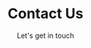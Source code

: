 ---
layout: contact

lang: en
namespace: contact
permalink: /en/contact/

title: Contact Us
subtitle: Let's get in touch
hero-image: facade-1211.jpg
hero-style: overlay
---